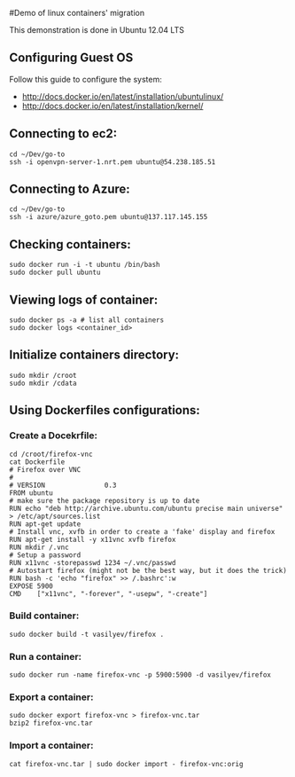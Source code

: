#Demo of linux containers' migration

This demonstration is done in Ubuntu 12.04 LTS

## Configuring Guest OS

Follow this guide to configure the system:

* <http://docs.docker.io/en/latest/installation/ubuntulinux/>
* <http://docs.docker.io/en/latest/installation/kernel/>

## Connecting to ec2:

    cd ~/Dev/go-to
    ssh -i openvpn-server-1.nrt.pem ubuntu@54.238.185.51
    
## Connecting to Azure:

    cd ~/Dev/go-to
    ssh -i azure/azure_goto.pem ubuntu@137.117.145.155
    
## Checking containers:

    sudo docker run -i -t ubuntu /bin/bash
    sudo docker pull ubuntu
    
## Viewing logs of container:

    sudo docker ps -a # list all containers
    sudo docker logs <container_id>
    
## Initialize containers directory:

    sudo mkdir /croot
    sudo mkdir /cdata
    
## Using Dockerfiles configurations:

### Create a Docekrfile:

    cd /croot/firefox-vnc
    cat Dockerfile
    # Firefox over VNC
    #
    # VERSION               0.3
    FROM ubuntu
    # make sure the package repository is up to date
    RUN echo "deb http://archive.ubuntu.com/ubuntu precise main universe" > /etc/apt/sources.list
    RUN apt-get update
    # Install vnc, xvfb in order to create a 'fake' display and firefox
    RUN apt-get install -y x11vnc xvfb firefox
    RUN mkdir /.vnc
    # Setup a password
    RUN x11vnc -storepasswd 1234 ~/.vnc/passwd
    # Autostart firefox (might not be the best way, but it does the trick)
    RUN bash -c 'echo "firefox" >> /.bashrc':w
    EXPOSE 5900
    CMD    ["x11vnc", "-forever", "-usepw", "-create"]
    
### Build container:

    sudo docker build -t vasilyev/firefox .
    
### Run a container:

    sudo docker run -name firefox-vnc -p 5900:5900 -d vasilyev/firefox
    
### Export a container:

    sudo docker export firefox-vnc > firefox-vnc.tar
    bzip2 firefox-vnc.tar
    
### Import a container:

    cat firefox-vnc.tar | sudo docker import - firefox-vnc:orig
    
    
    
    
    

